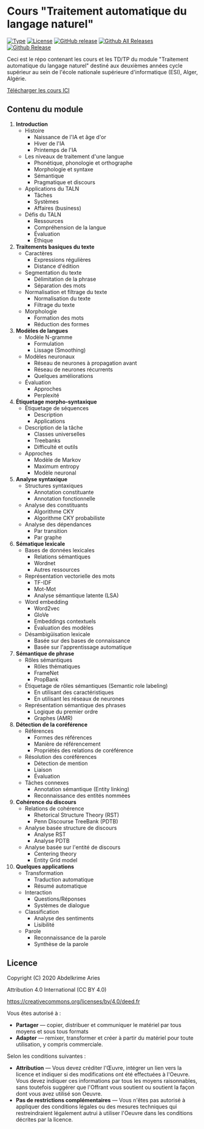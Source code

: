 # Cours "Traitement automatique du langage naturel"

[![Type](https://img.shields.io/badge/Type-Cours-0014A8.svg?style=flat)](https://github.com/projeduc/ESI_2CS_TALN)
[![License](https://img.shields.io/badge/Licence-CC--BY_4.0-0014A8.svg?style=flat)](https://creativecommons.org/licenses/by/4.0/deed.fr)
[![GitHub release](https://img.shields.io/github/release/projeduc/ESI_2CS_TALN.svg)](https://github.com/projeduc/ESI_2CS_TALN/releases)
[![Github All Releases](https://img.shields.io/github/downloads/projeduc/ESI_2CS_TALN/total.svg)](https://github.com/projeduc/ESI_2CS_TALN/releases)
[![Github Release](https://img.shields.io/github/downloads/projeduc/ESI_2CS_TALN/latest/total.svg)](https://github.com/projeduc/ESI_2CS_TALN/releases/latest)

Ceci est le répo contenant les cours et les TD/TP du module "Traitement automatique du langage naturel" destiné aux deuxièmes années cycle supérieur au sein de l'école nationale supérieure d'informatique (ESI), Alger, Algérie.

[Télécharger les cours ICI](https://github.com/projeduc/ESI_2CS_TALN/releases/latest)

## Contenu du module

1. **Introduction**
    - Histoire
        - Naissance de l'IA et âge d'or
        - Hiver de l'IA
        - Printemps de l'IA
    - Les niveaux de traitement d'une langue
        - Phonétique, phonologie et orthographe
        - Morphologie et syntaxe
        - Sémantique
        - Pragmatique et discours
    - Applications du TALN
        - Tâches
        - Systèmes
        - Affaires (business)
    - Défis du TALN
        - Ressources
        - Compréhension de la langue
        - Évaluation
        - Éthique
1. **Traitements basiques du texte**
    - Caractères
        - Expressions régulières
        - Distance d'édition
    - Segmentation du texte
        - Délimitation de la phrase
        - Séparation des mots
    - Normalisation et filtrage du texte
        - Normalisation du texte
        - Filtrage du texte
    - Morphologie
        - Formation des mots
        - Réduction des formes
1. **Modèles de langues**
    - Modèle N-gramme
        - Formulation
        - Lissage (Smoothing)
    - Modèles neuronaux
        -  Réseau de neurones à propagation avant
        - Réseau de neurones récurrents
        - Quelques améliorations
    - Évaluation
        - Approches
        - Perplexité
1. **Étiquetage morpho-syntaxique**
    - Étiquetage de séquences
        - Description
        - Applications
    - Description de la tâche
        - Classes universelles
        - Treebanks
        - Difficulté et outils
    - Approches
        - Modèle de Markov
        - Maximum entropy
        - Modèle neuronal
1. **Analyse syntaxique**
    - Structures syntaxiques
        - Annotation constituante
        - Annotation fonctionnelle
    - Analyse des constituants
        - Algorithme CKY
        - Algorithme CKY probabiliste
    - Analyse des dépendances
        - Par transition
        - Par graphe
1. **Sématique lexicale**
    - Bases de données lexicales
        - Relations sémantiques
        - Wordnet
        - Autres ressources
    - Représentation vectorielle des mots
        - TF-IDF
        - Mot-Mot
        - Analyse sémantique latente (LSA)
    - Word embedding
        - Word2vec
        - GloVe
        - Embeddings contextuels
        - Évaluation des modèles
    - Désambigüisation lexicale
        - Basée sur des bases de connaissance
        - Basée sur l'apprentissage automatique
1. **Sémantique de phrase**
    - Rôles sémantiques
        - Rôles thématiques
        - FrameNet
        - PropBank
    - Étiquetage de rôles sémantiques (Semantic role labeling)
        - En utilisant des caractéristiques
        - En utilisant les réseaux de neurones
    - Représentation sémantique des phrases
        - Logique du premier ordre
        - Graphes (AMR)
1. **Détection de la coréférence**
    - Références
        - Formes des références
        - Manière de référencement
        - Propriétés des relations de coréférence
    - Résolution des coréférences
        - Détection de mention
        - Liaison
        - Évaluation
    - Tâches connexes
        - Annotation sémantique (Entity linking)
        - Reconnaissance des entités nommées
1. **Cohérence du discours**
    - Relations de cohérence
        - Rhetorical Structure Theory (RST)
        - Penn Discourse TreeBank (PDTB)
    - Analyse basée structure de discours
        - Analyse RST
        - Analyse PDTB
    - Analyse basée sur l'entité de discours
        - Centering theory
        - Entity Grid model
1. **Quelques applications**
    - Transformation
        - Traduction automatique
        - Résumé automatique
    - Interaction
        - Questions/Réponses
        - Systèmes de dialogue
    - Classification
        - Analyse des sentiments
        - Lisibilité
    - Parole
        - Reconnaissance de la parole
        - Synthèse de la parole

## Licence

Copyright (C) 2020  Abdelkrime Aries


Attribution 4.0 International (CC BY 4.0)

https://creativecommons.org/licenses/by/4.0/deed.fr

Vous êtes autorisé à :
- **Partager** — copier, distribuer et communiquer le matériel par tous moyens et sous tous formats
- **Adapter** — remixer, transformer et créer à partir du matériel pour toute utilisation, y compris commerciale.

Selon les conditions suivantes :
- **Attribution** — Vous devez créditer l'Œuvre, intégrer un lien vers la licence et indiquer si des modifications ont été effectuées à l'Oeuvre. Vous devez indiquer ces informations par tous les moyens raisonnables, sans toutefois suggérer que l'Offrant vous soutient ou soutient la façon dont vous avez utilisé son Oeuvre.
- **Pas de restrictions complémentaires** — Vous n'êtes pas autorisé à appliquer des conditions légales ou des mesures techniques qui restreindraient légalement autrui à utiliser l'Oeuvre dans les conditions décrites par la licence.
